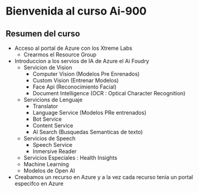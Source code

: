 # Bienvenida al curso Ai-900

## Resumen del curso
* Acceso al portal de Azure con los Xtreme Labs
   * Crearmos el Resource Group  
* Introduccion a los servios de IA de Azure el Ai Foudry
   * Servicion de Vision
       * Computer Vision (Modelos Pre Enrenados)
       * Custom Vision (Entrenar Modelos)
       * Face Api (Reconocimiento Facial)
       * Document Intelligence (OCR : Optical Character Recognition)
   * Servicions de Lenguaje
        * Translator
        * Language Service (Modelos PRe entrenados)
        * Bot Service
        * Content Service
        * AI Search (Busquedas Semanticas de texto)
   * Servicios de Speech
        * Speech Service 
        * Inmersive Reader
   * Servicios Especiales : Health Insights 
   * Machine Learning
   * Modelos de Open AI
* Creabamos un recurso en Azure y a la vez cada recurso tenia un portal especifco en Azure
